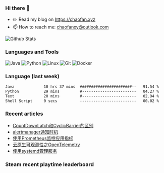 ### Hi there 👋

- ✏️ Read my blog on https://chaofan.xyz
- 📫 How to reach me: chaofanxy@outlook.com

![Github Stats](https://github-readme-stats.vercel.app/api?username=chaofanx&show_icons=true&theme=dark&count_private=true)

### Languages and Tools

![Java](https://img.shields.io/badge/-Java-000?&logo=Java)
![Python](https://img.shields.io/badge/-Python-000?&logo=Python)
![Linux](https://img.shields.io/badge/-Linux-000?&logo=Linux)
![Git](https://img.shields.io/badge/-Git-000?&logo=Git)
![Docker](https://img.shields.io/badge/-Docker-000?&logo=Docker)

### Language (last week)
<!--START_SECTION:waka-->

```txt
Java             10 hrs 37 mins  #######################--   91.54 %
Python           29 mins         #------------------------   04.27 %
Text             20 mins         #------------------------   02.94 %
Shell Script     0 secs          -------------------------   00.02 %
```

<!--END_SECTION:waka-->

### Recent articles
<!-- BLOG-POST-LIST:START -->
- [CountDownLatch和CyclicBarrier的区别](https://chaofan.xyz/posts/6f3f7f34/)
- [alertmanager通知时机](https://chaofan.xyz/posts/4a58f7b9/)
- [使用Prometheus监控应用指标](https://chaofan.xyz/posts/49b1cc7e/)
- [云原生可观测性之OpenTelemetry](https://chaofan.xyz/posts/29a4bd97/)
- [使用systemd管理服务](https://chaofan.xyz/posts/c670b61f/)
<!-- BLOG-POST-LIST:END -->

### Steam recent playtime leaderboard
 <!-- steam-box-recent start -->
 <!-- steam-box-recent end -->
